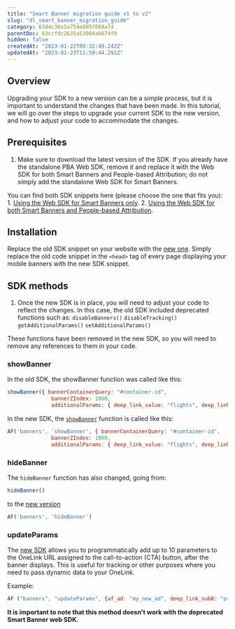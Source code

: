 ```yaml
---
title: "Smart Banner migration guide v1 to v2"
slug: "dl_smart_banner_migration_guide"
category: 6384c30e5a754e005f668a74
parentDoc: 63ccfdc2635a53004ab874f0
hidden: false
createdAt: "2023-01-22T09:32:49.242Z"
updatedAt: "2023-01-23T11:59:44.291Z"
---
```

## Overview

Upgrading your SDK to a new version can be a simple process, but it is important to understand the changes that have been made. In this tutorial, we will go over the steps to upgrade your current SDK to the new version, and how to adjust your code to accommodate the changes.

## Prerequisites

1. Make sure to download the latest version of the SDK.
If you already have the standalone PBA Web SDK, remove it and replace it with the Web SDK for both Smart Banners and People-based Attribution; do not simply add the standalone Web SDK for Smart Banners.

You can find both SDK snippets here (please choose the one that fits you):
    1. [Using the Web SDK for Smart Banners only](dl_smart_banner_v2).
    2. [Using the Web SDK for both Smart Banners and People-based Attribution](https://support.appsflyer.com/hc/en-us/articles/4410472474001#appsflyer-web-sdk-for-smart-banners-and-peoplebased-attribution).

## Installation

Replace the old SDK snippet on your website with the [new one](dl_smart_banner_v2#code-example).
Simply replace the old code snippet in the `<head>` tag of every page displaying your mobile banners with the new SDK snippet.

## SDK methods

1. Once the new SDK is in place, you will need to adjust your code to reflect the changes.
In this case, the old SDK included deprecated functions such as: 
`disableBanners()`
`disableTracking()` 
`getAdditionalParams()`
`setAdditionalParams()`

These functions have been removed in the new SDK, so you will need to remove any references to them in your code.

### showBanner

In the old SDK, the showBanner function was called like this:
```js
showBanner({ bannerContainerQuery: "#container-id",
              bannerZIndex: 1000,
              additionalParams: { deep_link_value: "flights", deep_link_sub1: "london"}});
```

In the new SDK, the [`showBanner`](dl_smart_banner_v2#showbanner) function is called like this:
```js
AF('banners', 'showBanner', { bannerContainerQuery: "#container-id",
              bannerZIndex: 1000,
              additionalParams: { deep_link_value: "flights", deep_link_sub1: "london"}});
```

### hideBanner
The `hideBanner` function has also changed, going from:
```js
hideBanner()
```
to the [new version](dl_smart_banner_v2#hidebanner)
```js
AF('banners', 'hideBanner')
```

### updateParams

The [new SDK](dl_smart_banner_v2#updateparams) allows you to programmatically add up to 10 parameters to the OneLink URL assigned to the call-to-action (CTA) button, after the banner displays. This is useful for tracking or other purposes where you need to pass dynamic data to your OneLink.

Example:
```js
AF ("banners", "updateParams", {af_ad: "my_new_ad", deep_link_sub8: "promo_summer"})
```

**It is important to note that this method doesn't work with the deprecated Smart Banner web SDK.**